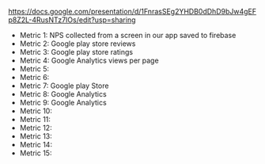 https://docs.google.com/presentation/d/1FnrasSEg2YHDB0dDhD9bJw4gEFp8Z2L-4RusNTz7IOs/edit?usp=sharing
- Metric 1: NPS collected from a screen in our app saved to firebase
- Metric 2: Google play store reviews
- Metric 3: Google play store ratings
- Metric 4: Google Analytics views per page
- Metric 5: 
- Metric 6:
- Metric 7: Google play Store     
- Metric 8: Google Analytics     
- Metric 9: Google Analytics     
- Metric 10:
- Metric 11:
- Metric 12:
- Metric 13:
- Metric 14:
- Metric 15:
